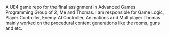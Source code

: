 A UE4 game repo for the final assignment in Advanced Games Programming Group of 2, Me and Thomas. I am responsible for Game Logic, Player Controller, Enemy AI Controller, Animations and Multiplayer Thomas mainly worked on the procedural content generations like the rooms, guns and etc.
